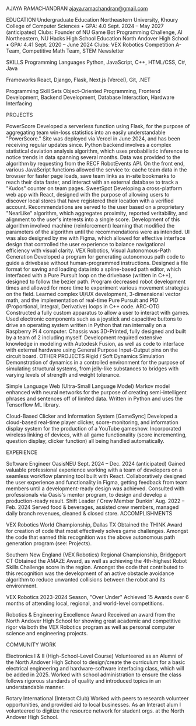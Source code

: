 AJAYA RAMACHANDRAN
ajaya.ramachandran@gmail.com

EDUCATION
Undergraduate Education
Northeastern University, Khoury College of Computer Sciences  •  GPA: 4.0
Sept. 2024 – May 2027 (anticipated)
Clubs: Founder of NU Game Bot Programming Challenge, AI Northeastern, NU Hacks
High School Education
North Andover High School  •  GPA: 4.41
Sept. 2020 – June 2024
Clubs: VEX Robotics Competition A-Team, Competitive Math Team, STEM Newsletter

SKILLS
Programming Languages
Python, JavaScript, C++, HTML/CSS, C#, Java

Frameworks
React, Django, Flask, Next.js (Vercel), Git, .NET

Programming Skill Sets
Object-Oriented Programming, Frontend Development, Backend Development, Database Interaction, Hardware Interfacing


PROJECTS

PowerScore
Developed a serverless function using Flask, for the purpose of aggregating team win-loss statistics into an easily understandable "PowerScore." Site was deployed via Vercel in June 2024, and has been receiving regular updates since. Python backend involves a complex statistical deviation analysis algorithm, which uses probabilistic inference to notice trends in data spanning several months. Data was provided to the algorithm by requesting from the RECF RobotEvents API. On the front end, various JavaScript functions allowed the service to: cache team data in the browser for faster page loads, save team links as in-site bookmarks to reach their data faster, and interact with an external database to track a "Kudos" counter on team pages.
SweetSpot
Developing a cross-platform web app with React, designed with the purpose of allowing users to discover local stores that have registered their location with a verified account. Recommendations are served to the user based on a proprietary "NearLike" algorithm, which aggregates proximity, reported veritability, and alignment to the user's interests into a single score. Development of this algorithm involved machine (reinforcement) learning that modified the parameters of the algorithm until the recommendations were as intended. UI was also designed by me with Figma, which allowed for effective interface design that controlled the user experience to balance navigational efficiency with visual clarity.
VEX Robotics, Visual Autonomous-Path Generation
Developed a program for generating autonomous path code to guide a drivebase without human-programmed instructions. Designed a file format for saving and loading data into a spline-based path editor, which interfaced with a Pure Pursuit loop on the drivebase (written in C++), designed to follow the bezier path. Program decreased robot development times and allowed for more time to experiment various movement strategies on the field.
Learned complex UI/UX development, 3-dimensional vector math, and the implementation of real-time Pure Pursuit and PID (Proportional, Integral, Derivative) loops in C++ code.
ARC-OTG
Constructed a fully custom apparatus to allow a user to interact with games. Used electronic components such as a joystick and capacitive buttons to drive an operating system written in Python that ran internally on a Raspberry Pi 4 computer. Chassis was 3D-Printed, fully designed and built by a team of 2 including myself. Development required extensive knowledge in modeling with Autodesk Fusion, as well as code to interface with external hardware using General Purpose Input-Output pins on the circuit board.
OTHER PROJECTS
Rigid / Soft Dynamics Simulation
Demonstration of dynamics in a controlled environment for the purpose of simulating structural systems, from jelly-like substances to bridges with varying levels of strength and weight tolerance.

Simple Language Web (Ultra-Small Language Model)
Markov model enhanced with neural networks for the purpose of creating semi-intelligent phrases and sentences off of limited data. Written in Python and uses the Tensorflow ML library.

Cloud-Based Clicker and Information System [GameSync]
Developed a cloud-based real-time player clicker, score-monitoring, and information display system for the production of a YouTube gameshow. Incorporated wireless linking of devices, with all game functionality (score incrementing, question display, clicker function) all being handled automatically.

EXPERIENCE

Software Engineer
OasisNEU
Sept. 2024 – Dec. 2024 (anticipated)
Gained valuable professional experience working with a team of developers on a seamless workflow planning tool built with React. Collaboratively designed the user experience and functionality in Figma, getting feedback from team members until a development-ready design was achieved. Consulted with professionals via Oasis's mentor program, to design and develop a production-ready result.
Shift Leader / Crew Member
Dunkin'
Aug. 2022 – Feb. 2024
Served food & beverages, assisted crew members, managed daily branch revenues, cleaned & closed store.
ACCOMPLISHMENTS

VEX Robotics World Championship, Dallas TX
Obtained the THINK Award for creation of code that most effectively solves game challenges. Amongst the code that earned this recognition was the above autonomous path generation program (see: Projects).

Southern New England (VEX Robotics) Regional Championship, Bridgeport CT
Obtained the AMAZE Award, as well as achieving the 4th-highest Robot Skills Challenge score in the region. Amongst the code that contributed to this recognition was the development of an active obstacle avoidance algorithm to reduce unwanted collisions between the robot and its environment.

VEX Robotics 2023-2024 Season, "Over Under"
Achieved 15 Awards over 6 months of attending local, regional, and world-level competitions.

Robotics & Engineering Excellence Award
Received an award from the North Andover High School for showing great academic and competitive rigor via both the VEX Robotics program as well as personal computer science and engineering projects.

COMMUNITY WORK

Electronics I & II (High-School-Level Course)
Volunteered as an Alumni of the North Andover High School to design/create the curriculum for a basic electrical engineering and hardware-software interfacing class, which will be added in 2025. Worked with school administration to ensure the class follows rigorous standards of quality and introduced topics in an understandable manner.

Rotary International (Interact Club)
Worked with peers to research volunteer opportunities, and provided aid to local businesses. As an Interact alum I volunteered to digitize the resource network for student orgs. at the North Andover High School.
